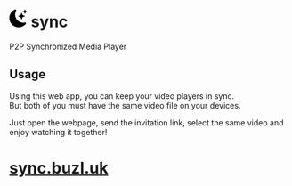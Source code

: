 # ![](src/public/favicon.svg) sync
P2P Synchronized Media Player

## Usage
Using this web app, you can keep your video players in sync.  
But both of you must have the same video file on your devices.

Just open the webpage, send the invitation link, select the same video and enjoy watching it together!

# [sync.buzl.uk](https://sync.buzl.uk/)
